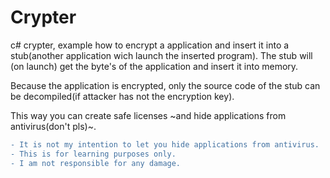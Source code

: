# Crypter
c# crypter, example how to encrypt a application and insert it into a stub(another application wich launch the inserted program).
The stub will (on launch) get the byte's of the application and insert it into memory.

Because the application is encrypted, only the source code of the stub can be decompiled(if attacker has not the encryption key).

This way you can create safe licenses ~and hide applications from antivirus(don't pls)~.

```diff
- It is not my intention to let you hide applications from antivirus.
- This is for learning purposes only.
- I am not responsible for any damage.
```

